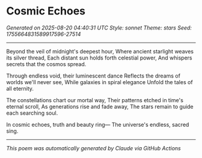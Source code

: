 # Cosmic Echoes

*Generated on 2025-08-20 04:40:31 UTC*
*Style: sonnet*
*Theme: stars*
*Seed: 1755664831589917596-27514*

---

Beyond the veil of midnight's deepest hour,
Where ancient starlight weaves its silver thread,
Each distant sun holds forth celestial power,
And whispers secrets that the cosmos spread.

Through endless void, their luminescent dance
Reflects the dreams of worlds we'll never see,
While galaxies in spiral elegance
Unfold the tales of all eternity.

The constellations chart our mortal way,
Their patterns etched in time's eternal scroll,
As generations rise and fade away,
The stars remain to guide each searching soul.

In cosmic echoes, truth and beauty ring—
The universe's endless, sacred sing.

---

*This poem was automatically generated by Claude via GitHub Actions*